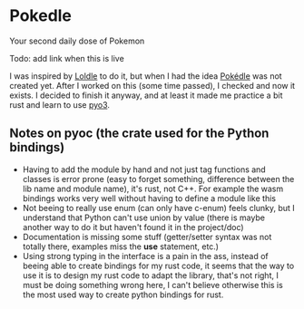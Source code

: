 # Pokedle
Your second daily dose of Pokemon

Todo: add link when this is live

I was inspired by [Loldle](https://loldle.net/classic) to do it, but when I had the idea [Pokédle](https://pokedle.net/classic) was not created yet. After I worked on this (some time passed), I checked and now it exists. I decided to finish it anyway, and at least it made me practice a bit rust and learn to use [pyo3](https://crates.io/crates/pyo3).

## Notes on pyoc (the crate used for the Python bindings)
* Having to add the module by hand and not just tag functions and classes is error prone (easy to forget something, difference between the lib name and module name), it's rust, not C++. For example the wasm bindings works very well without having to define a module like this
* Not beeing to really use enum (can only have c-enum) feels clunky, but I understand that Python can't use union by value (there is maybe another way to do it but haven't found it in the project/doc)
* Documentation is missing some stuff (getter/setter syntax was not totally there, examples miss the __use__ statement, etc.)
* Using strong typing in the interface is a pain in the ass, instead of beeing able to create bindings for my rust code, it seems that the way to use it is to design my rust code to adapt the library, that's not right, I must be doing something wrong here, I can't believe otherwise this is the most used way to create python bindings for rust.